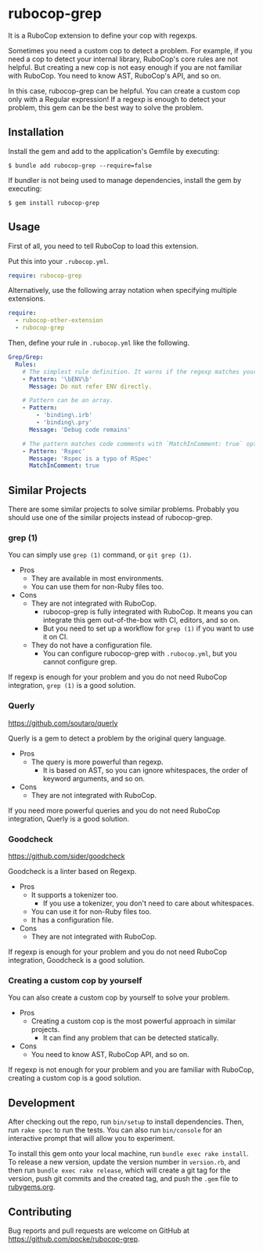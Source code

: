 # rubocop-grep

It is a RuboCop extension to define your cop with regexps.

Sometimes you need a custom cop to detect a problem. For example, if you need a cop to detect your internal library, RuboCop's core rules are not helpful.
But creating a new cop is not easy enough if you are not familiar with RuboCop. You need to know AST, RuboCop's API, and so on.

In this case, rubocop-grep can be helpful. You can create a custom cop only with a Regular expression! If a regexp is enough to detect your problem, this gem can be the best way to solve the problem.

## Installation

Install the gem and add to the application's Gemfile by executing:

    $ bundle add rubocop-grep --require=false

If bundler is not being used to manage dependencies, install the gem by executing:

    $ gem install rubocop-grep

## Usage

First of all, you need to tell RuboCop to load this extension. 

Put this into your `.rubocop.yml`.

```yaml
require: rubocop-grep
```

Alternatively, use the following array notation when specifying multiple extensions.

```yaml
require:
  - rubocop-other-extension
  - rubocop-grep
```

Then, define your rule in `.rubocop.yml` like the following.

```yaml
Grep/Grep:
  Rules:
    # The simplest rule definition. It warns if the regexp matches your code.
    - Pattern: '\bENV\b'
      Message: Do not refer ENV directly.

    # Pattern can be an array.
    - Pattern:
        - 'binding\.irb'
        - 'binding\.pry'
      Message: 'Debug code remains'

    # The pattern matches code comments with `MatchInComment: true` option (default: false).
    - Pattern: 'Rspec'
      Message: 'Rspec is a typo of RSpec'
      MatchInComment: true
```

## Similar Projects

There are some similar projects to solve similar problems. Probably you should use one of the similar projects instead of rubocop-grep.

### grep (1)

You can simply use `grep (1)` command, or `git grep (1)`.

* Pros
  * They are available in most environments.
  * You can use them for non-Ruby files too.
* Cons
  * They are not integrated with RuboCop.
    * rubocop-grep is fully integrated with RuboCop. It means you can integrate this gem out-of-the-box with CI, editors, and so on.
    * But you need to set up a workflow for `grep (1)` if you want to use it on CI.
  * They do not have a configuration file.
    * You can configure rubocop-grep with `.rubocop.yml`, but you cannot configure grep.

If regexp is enough for your problem and you do not need RuboCop integration, `grep (1)` is a good solution.

### Querly

https://github.com/soutaro/querly

Querly is a gem to detect a problem by the original query language.

* Pros
  * The query is more powerful than regexp.
    * It is based on AST, so you can ignore whitespaces, the order of keyword arguments, and so on.
* Cons
  * They are not integrated with RuboCop.

If you need more powerful queries and you do not need RuboCop integration, Querly is a good solution.

### Goodcheck

https://github.com/sider/goodcheck

Goodcheck is a linter based on Regexp.

* Pros
  * It supports a tokenizer too.
    * If you use a tokenizer, you don't need to care about whitespaces.
  * You can use it for non-Ruby files too.
  * It has a configuration file.
* Cons
  * They are not integrated with RuboCop.

If regexp is enough for your problem and you do not need RuboCop integration, Goodcheck is a good solution.

### Creating a custom cop by yourself

You can also create a custom cop by yourself to solve your problem.

* Pros
  * Creating a custom cop is the most powerful approach in similar projects.
    * It can find any problem that can be detected statically.
* Cons
  * You need to know AST, RuboCop API, and so on.

If regexp is not enough for your problem and you are familiar with RuboCop, creating a custom cop is a good solution.

## Development

After checking out the repo, run `bin/setup` to install dependencies. Then, run `rake spec` to run the tests. You can also run `bin/console` for an interactive prompt that will allow you to experiment.

To install this gem onto your local machine, run `bundle exec rake install`. To release a new version, update the version number in `version.rb`, and then run `bundle exec rake release`, which will create a git tag for the version, push git commits and the created tag, and push the `.gem` file to [rubygems.org](https://rubygems.org).

## Contributing

Bug reports and pull requests are welcome on GitHub at https://github.com/pocke/rubocop-grep.
